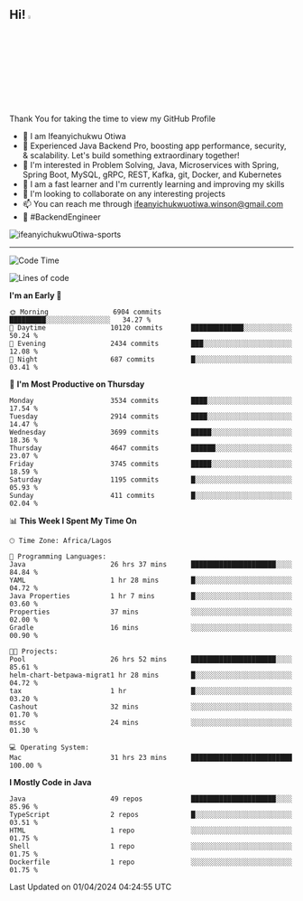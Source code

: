 <!-- BLOG-POST-LIST:START --><!-- BLOG-POST-LIST:END -->

## Hi! <img src="https://media.giphy.com/media/hvRJCLFzcasrR4ia7z/giphy.gif" width="4%"> 

Thank You for taking the time to view my GitHub Profile

- 👋 I am Ifeanyichukwu Otiwa
- 🚀 Experienced Java Backend Pro, boosting app performance, security, & scalability. Let's build something extraordinary together!
- 👀 I'm interested in Problem Solving, Java, Microservices with Spring, Spring Boot, MySQL, gRPC, REST, Kafka, git, Docker, and Kubernetes
- 🌱 I am a fast learner and I'm currently learning and improving my skills
- 💞️ I'm looking to collaborate on any interesting projects
- 📫 You can reach me through ifeanyichukwuotiwa.winson@gmail.com
- 🚀 #BackendEngineer

<p align="left" marginTop="10px"> <img src="https://komarev.com/ghpvc/?username=ifeanyichukwuOtiwa-sports&label=Profile%20views&color=0e75b6&style=for-the-badge" alt="ifeanyichukwuOtiwa-sports" /> </p>

***

<!--START_SECTION:waka-->
![Code Time](http://img.shields.io/badge/Code%20Time-2%2C363%20hrs-blue)

![Lines of code](https://img.shields.io/badge/From%20Hello%20World%20I%27ve%20Written-4.6%20million%20lines%20of%20code-blue)

**I'm an Early 🐤** 

```text
🌞 Morning                6904 commits        █████████░░░░░░░░░░░░░░░░   34.27 % 
🌆 Daytime                10120 commits       █████████████░░░░░░░░░░░░   50.24 % 
🌃 Evening                2434 commits        ███░░░░░░░░░░░░░░░░░░░░░░   12.08 % 
🌙 Night                  687 commits         █░░░░░░░░░░░░░░░░░░░░░░░░   03.41 % 
```
📅 **I'm Most Productive on Thursday** 

```text
Monday                   3534 commits        ████░░░░░░░░░░░░░░░░░░░░░   17.54 % 
Tuesday                  2914 commits        ████░░░░░░░░░░░░░░░░░░░░░   14.47 % 
Wednesday                3699 commits        █████░░░░░░░░░░░░░░░░░░░░   18.36 % 
Thursday                 4647 commits        ██████░░░░░░░░░░░░░░░░░░░   23.07 % 
Friday                   3745 commits        █████░░░░░░░░░░░░░░░░░░░░   18.59 % 
Saturday                 1195 commits        █░░░░░░░░░░░░░░░░░░░░░░░░   05.93 % 
Sunday                   411 commits         █░░░░░░░░░░░░░░░░░░░░░░░░   02.04 % 
```


📊 **This Week I Spent My Time On** 

```text
🕑︎ Time Zone: Africa/Lagos

💬 Programming Languages: 
Java                     26 hrs 37 mins      █████████████████████░░░░   84.84 % 
YAML                     1 hr 28 mins        █░░░░░░░░░░░░░░░░░░░░░░░░   04.72 % 
Java Properties          1 hr 7 mins         █░░░░░░░░░░░░░░░░░░░░░░░░   03.60 % 
Properties               37 mins             ░░░░░░░░░░░░░░░░░░░░░░░░░   02.00 % 
Gradle                   16 mins             ░░░░░░░░░░░░░░░░░░░░░░░░░   00.90 % 

🐱‍💻 Projects: 
Pool                     26 hrs 52 mins      █████████████████████░░░░   85.61 % 
helm-chart-betpawa-migrat1 hr 28 mins        █░░░░░░░░░░░░░░░░░░░░░░░░   04.72 % 
tax                      1 hr                █░░░░░░░░░░░░░░░░░░░░░░░░   03.20 % 
Cashout                  32 mins             ░░░░░░░░░░░░░░░░░░░░░░░░░   01.70 % 
mssc                     24 mins             ░░░░░░░░░░░░░░░░░░░░░░░░░   01.30 % 

💻 Operating System: 
Mac                      31 hrs 23 mins      █████████████████████████   100.00 % 
```

**I Mostly Code in Java** 

```text
Java                     49 repos            █████████████████████░░░░   85.96 % 
TypeScript               2 repos             █░░░░░░░░░░░░░░░░░░░░░░░░   03.51 % 
HTML                     1 repo              ░░░░░░░░░░░░░░░░░░░░░░░░░   01.75 % 
Shell                    1 repo              ░░░░░░░░░░░░░░░░░░░░░░░░░   01.75 % 
Dockerfile               1 repo              ░░░░░░░░░░░░░░░░░░░░░░░░░   01.75 % 
```




 Last Updated on 01/04/2024 04:24:55 UTC
<!--END_SECTION:waka-->

<!--
<p align="center">
![trophy](https://github-profile-trophy.vercel.app/?username=ifeanyichukwuOtiwa-sports&theme=onedark) (https://github.com/ryo-ma/github-profile-trophy)
</p>
-->

<!---
ifeanyi-otiwa/ifeanyi-otiwa is a ✨ special ✨ repository because its `README.md` (this file) appears on your GitHub profile.
You can click the Preview link to take a look at your changes.
--->
